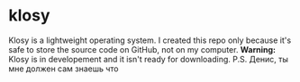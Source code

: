 # klosy
Klosy is a lightweight operating system. I created this repo only because it's safe to store the source code on GitHub, not on my computer.
**Warning:** Klosy is in developement and it isn't ready for downloading.
P.S. Денис, ты мне должен сам знаешь что

